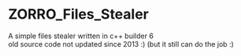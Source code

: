 # ZORRO_Files_Stealer
A simple files stealer written in c++ builder 6 <br/>
old source code not updated since 2013 :) (but it still can do the job :) <br/>
